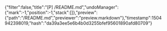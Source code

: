 {"filter":false,"title":"[P] /README.md","undoManager":{"mark":-1,"position":-1,"stack":[]},"preview":{"path":"/README.md","previewer":"preview.markdown"},"timestamp":1504942398019,"hash":"da39a3ee5e6b4b0d3255bfef95601890afd80709"}